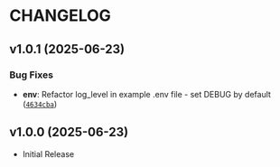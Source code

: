# CHANGELOG

<!-- version list -->

## v1.0.1 (2025-06-23)

### Bug Fixes

- **env**: Refactor log_level in example .env file - set DEBUG by default
  ([`4634cba`](https://github.com/cloud-ru-tech/evolution-openai-python/commit/4634cba3110e106e807528b0847f2d070facb10f))


## v1.0.0 (2025-06-23)

- Initial Release

